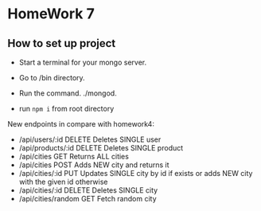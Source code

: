 # HomeWork 7


## How to set up project


- Start a terminal for your mongo server.
- Go to <mongodb-install-directory>/bin directory.
- Run the command. ./mongod.

- run `npm i` from root directory


New endpoints in compare with homework4:


- /api/users/:id  DELETE Deletes SINGLE user
- /api/products/:id DELETE Deletes SINGLE product
- /api/cities GET Returns ALL cities
- /api/cities POST Adds NEW city and returns it
- /api/cities/:id PUT Updates SINGLE city by id if exists or adds NEW city with the given id otherwise
- /api/cities/:id DELETE Deletes SINGLE city
- /api/cities/random GET Fetch random city
